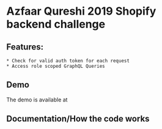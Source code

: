 # Azfaar Qureshi 2019 Shopify backend challenge

## Features:

	* Check for valid auth token for each request
	* Access role scoped GraphQL Queries

## Demo

The demo is available at

## Documentation/How the code works

